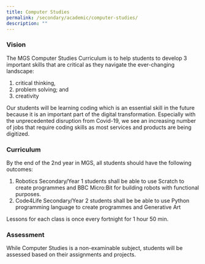```yaml
---
title: Computer Studies
permalink: /secondary/academic/computer-studies/
description: ""
---
```

### Vision

The MGS Computer Studies Curriculum is to help students to develop 3 important skills that are critical as they navigate the ever-changing landscape:  

1.  critical thinking, 
2.  problem solving; and
3.  creativity

Our students will be learning coding which is an essential skill in the future because it is an important part of the digital transformation. Especially with the unprecedented disruption from Covid-19, we see an increasing number of jobs that require coding skills as most services and products are being digitized.

  

### Curriculum

By the end of the 2nd year in MGS, all students should have the following outcomes:  

1.  Robotics Secondary/Year 1 students shall be able to use Scratch to create programmes and BBC Micro:Bit for building robots with functional purposes.  
2.  Code4Life Secondary/Year 2 students shall be be able to use Python programming language to create programmes and Generative Art

Lessons for each class is once every fortnight for 1 hour 50 min.

  

### Assessment

While Computer Studies is a non-examinable subject, students will be assessed based on their assignments and projects.